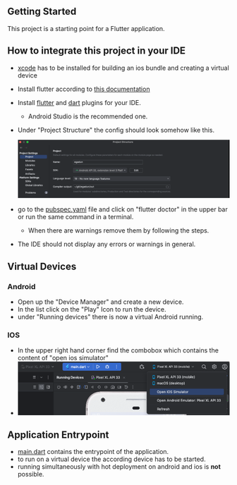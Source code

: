 ## Getting Started

This project is a starting point for a Flutter application.

## How to integrate this project in your IDE

- [xcode](https://docs.flutter.dev/get-started/install/macos#install-xcode) has to be installed for building an ios bundle and creating a virtual device
- Install flutter according to [this documentation](https://docs.flutter.dev/get-started/install/)
- Install [flutter](https://plugins.jetbrains.com/plugin/9212-flutter) and [dart](https://plugins.jetbrains.com/plugin/6351-dart) plugins for your IDE.
  - Android Studio is the recommended one.
- Under "Project Structure" the config should look somehow like this.

  ![project-structure.png](docs%2Fproject-structure.png)

- go to the [pubspec.yaml](pubspec.yaml) file and click on "flutter doctor" in the upper bar or run the same command in a terminal.
  - When there are warnings remove them by following the steps.
- The IDE should not display any errors or warnings in general.

## Virtual Devices

### Android

- Open up the "Device Manager" and create a new device.
- In the list click on the "Play" Icon to run the device.
- under "Running devices" there is now a virtual Android running.

### IOS

- In the upper right hand corner find the combobox which contains the content of "open ios simulator"
- ![img.png](docs/open-ios-simulator.png)

## Application Entrypoint

- [main.dart](lib%2Fmain.dart) contains the entrypoint of the application.
- to run on a virtual device the according device has to be started.
- running simultaneously  with hot deployment on android and ios is **not** possible.
